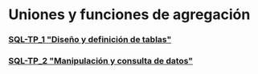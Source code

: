 # Uniones y funciones de agregación

### [SQL-TP_1 "Diseño y definición de tablas"](https://github.com/Leandro-Mumbach/practica-sql-tp1)
### [SQL-TP_2 "Manipulación y consulta de datos"](https://github.com/Leandro-Mumbach/practica-sql-tp1/tree/sql-2)


